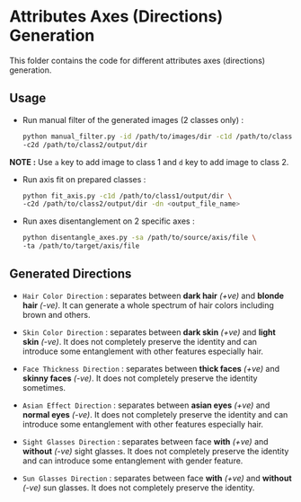 # Attributes Axes (Directions) Generation

This folder contains the code for different attributes axes (directions) generation.

## Usage

-   Run manual filter of the generated images (2 classes only) :
    ```bash
    python manual_filter.py -id /path/to/images/dir -c1d /path/to/class1/output/dir \
    -c2d /path/to/class2/output/dir
    ```
__NOTE :__ Use `a` key to add image to class 1 and `d` key to add image to class 2.

-   Run axis fit on prepared classes :
    ```bash
    python fit_axis.py -c1d /path/to/class1/output/dir \
    -c2d /path/to/class2/output/dir -dn <output_file_name>
    ```

-   Run axes disentanglement on 2 specific axes :
    ```bash
    python disentangle_axes.py -sa /path/to/source/axis/file \
    -ta /path/to/target/axis/file
    ```

## Generated Directions

-   `Hair Color Direction` : separates between __dark hair__ _(+ve)_ and __blonde hair__ _(-ve)_. It can generate a whole spectrum of hair colors including brown and others.

-   `Skin Color Direction` : separates between __dark skin__ _(+ve)_ and __light skin__ _(-ve)_. It does not completely preserve the identity and can introduce some entanglement with other features especially hair.

-   `Face Thickness Direction` : separates between __thick faces__ _(+ve)_ and __skinny faces__ _(-ve)_. It does not completely preserve the identity sometimes.

-   `Asian Effect Direction` : separates between __asian eyes__ _(+ve)_ and __normal eyes__ _(-ve)_. It does not completely preserve the identity and can introduce some entanglement with other features especially hair.

-   `Sight Glasses Direction` : separates between face __with__ _(+ve)_ and __without__ _(-ve)_ sight glasses. It does not completely preserve the identity and can introduce some entanglement with gender feature.

-   `Sun Glasses Direction` : separates between face __with__ _(+ve)_ and __without__ _(-ve)_ sun glasses. It does not completely preserve the identity.